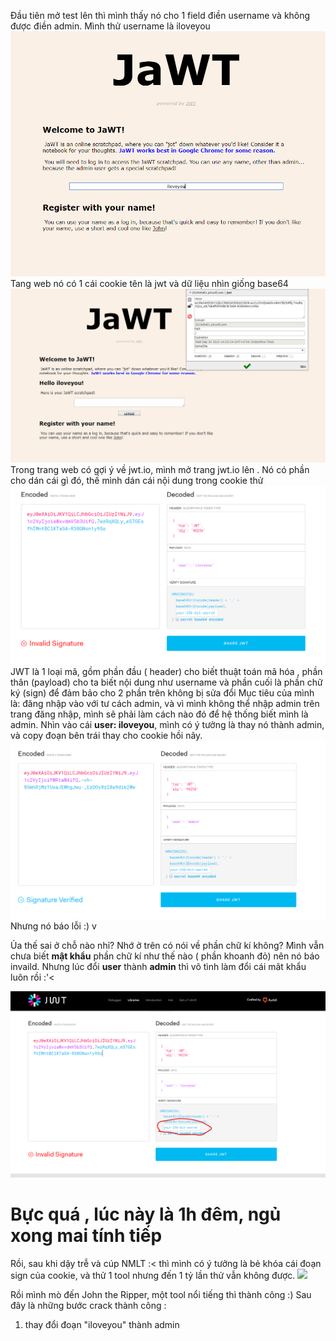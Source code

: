 Đầu tiên mở test lên thì mình thấy nó cho 1 field điền username và không được điền admin. Mình thử username là iloveyou
![](2.png)
Tang web nó có 1 cái cookie tên là jwt và dữ liệu nhìn giống base64
![](3.png)
Trong trang web có gợi ý về jwt.io, mình mở trang jwt.io lên . Nó có phần cho dán cái gì đó, thế mình dán cái nội dung trong cookie thử
![](1.png)
JWT là 1 loại mã, gồm phần đầu ( header) cho biết thuật toán mã hóa , phần thân (payload) cho ta biết nội dung như username và phần cuối là phần chữ ký (sign) để đảm bảo cho 2 phần trên không bị sửa đổi 
Mục tiêu của mình là: đăng nhập vào với tư cách admin, và vì mình không thể nhập admin trên trang đăng nhập, mình sẽ phải làm cách nào đó để hệ thống biết mình là admin.
Nhìn vào cái **user: iloveyou**, mình có  ý tưởng là thay nó thành admin, và copy đoạn bên trái thay cho cookie hồi nãy. 
![](5.png)
Nhưng nó báo lỗi :) 
v

Ủa thế sai ở chỗ nào nhỉ?
Nhớ ở trên có nói về phần chữ kí không? Mình vẫn chưa biết **mật khẩu** phần chữ kí như thế nào ( phần khoanh đỏ) nên nó báo invaild. Nhưng lúc đổi **user** thành **admin** thì vô tình làm đổi cái mât khẩu luôn rồi :'< 

![](4.png)

Bực quá , lúc này là 1h đêm, ngủ xong mai tính tiếp
=============================================================

Rồi, sau khi dậy trễ và cúp NMLT :< thì mình có ý tưởng là bẻ khóa cái đoạn sign của cookie, và thử 1  tool nhưng đến 1 tỷ lần thử vẫn không được.
![](111.png)

Rồi mình mò đến John the Ripper, một tool nổi tiếng  thì thành công :) 
Sau đây là những bước crack thành công : 

1. thay đổi đoạn "iloveyou" thành admin
